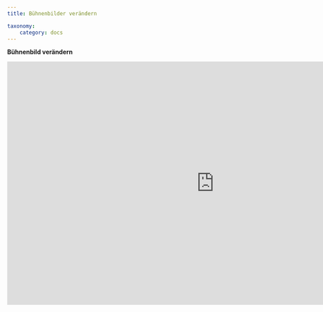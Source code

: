 ```yaml
---
title: Bühnenbilder verändern

taxonomy:
    category: docs
---
```


**Bühnenbild verändern**
<div class='iloader'><iframe src="https://h5p.unsere-schule.org/wp-admin/admin-ajax.php?action=h5p_embed&id=2" width="958" height="564" frameborder="0" allowfullscreen="allowfullscreen"></iframe></div><script src="https://h5p.unsere-schule.org/wp-content/plugins/h5p/h5p-php-library/js/h5p-resizer.js" charset="UTF-8"></script>
